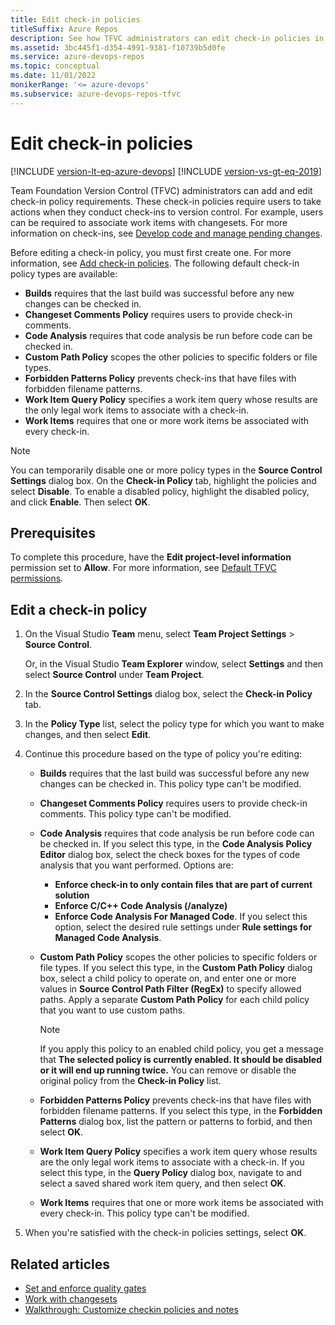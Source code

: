 ```yaml
---
title: Edit check-in policies
titleSuffix: Azure Repos
description: See how TFVC administrators can edit check-in policies in Team Foundation Version Control (TFVC).
ms.assetid: 3bc445f1-d354-4991-9381-f10739b5d0fe
ms.service: azure-devops-repos
ms.topic: conceptual
ms.date: 11/01/2022
monikerRange: '<= azure-devops'
ms.subservice: azure-devops-repos-tfvc
---
```



# Edit check-in policies

[!INCLUDE [version-lt-eq-azure-devops](../../includes/version-lt-eq-azure-devops.md)]
[!INCLUDE [version-vs-gt-eq-2019](../../includes/version-vs-gt-eq-2019.md)]

Team Foundation Version Control (TFVC) administrators can add and edit check-in policy requirements. These check-in policies require users to take actions when they conduct check-ins to version control. For example, users can be required to associate work items with changesets. For more information on check-ins, see [Develop code and manage pending changes](develop-code-manage-pending-changes.md).

Before editing a check-in policy, you must first create one. For more information, see [Add check-in policies](add-check-policies.md). The following default check-in policy types are available:

- **Builds** requires that the last build was successful before any new changes can be checked in.
- **Changeset Comments Policy** requires users to provide check-in comments.
- **Code Analysis** requires that code analysis be run before code can be checked in.
- **Custom Path Policy** scopes the other policies to specific folders or file types.
- **Forbidden Patterns Policy** prevents check-ins that have files with forbidden filename patterns.
- **Work Item Query Policy** specifies a work item query whose results are the only legal work items to associate with a check-in.
- **Work Items** requires that one or more work items be associated with every check-in.

> [!NOTE]
> You can temporarily disable one or more policy types in the **Source Control Settings** dialog box. On the **Check-in Policy** tab, highlight the policies and select **Disable**. To enable a disabled policy, highlight the disabled policy, and click **Enable**. Then select **OK**.

## Prerequisites  

To complete this procedure, have the **Edit project-level information** permission set to **Allow**. For more information, see [Default TFVC permissions](../../organizations/security/default-tfvc-permissions.md).

## Edit a check-in policy

1. On the Visual Studio **Team** menu, select **Team Project Settings** > **Source Control**.

   Or, in the Visual Studio **Team Explorer** window, select **Settings** and then select **Source Control** under **Team Project**.

1. In the **Source Control Settings** dialog box, select the **Check-in Policy** tab.

1. In the **Policy Type** list, select the policy type for which you want to make changes, and then select **Edit**.

1. Continue this procedure based on the type of policy you're editing:

   - **Builds** requires that the last build was successful before any new changes can be checked in. This policy type can't be modified.

   - **Changeset Comments Policy** requires users to provide check-in comments. This policy type can't be modified.

   - **Code Analysis** requires that code analysis be run before code can be checked in. If you select this type, in the **Code Analysis Policy Editor** dialog box, select the check boxes for the types of code analysis that you want performed. Options are:
     - **Enforce check-in to only contain files that are part of current solution**
     - **Enforce C/C++ Code Analysis (/analyze)**
     - **Enforce Code Analysis For Managed Code**. If you select this option, select the desired rule settings under **Rule settings for Managed Code Analysis**.

   - **Custom Path Policy** scopes the other policies to specific folders or file types. If you select this type, in the **Custom Path Policy** dialog box, select a child policy to operate on, and enter one or more values in **Source Control Path Filter (RegEx)** to specify allowed paths. Apply a separate **Custom Path Policy** for each child policy that you want to use custom paths.

     > [!NOTE]
     > If you apply this policy to an enabled child policy, you get a message that **The selected policy is currently enabled. It should be disabled or it will end up running twice.** You can remove or disable the original policy from the **Check-in Policy** list.
   
   - **Forbidden Patterns Policy** prevents check-ins that have files with forbidden filename patterns. If you select this type, in the **Forbidden Patterns** dialog box, list the pattern or patterns to forbid, and then select **OK**.

   - **Work Item Query Policy** specifies a work item query whose results are the only legal work items to associate with a check-in. If you select this type, in the **Query Policy** dialog box, navigate to and select a saved shared work item query, and then select **OK**.

   - **Work Items** requires that one or more work items be associated with every check-in. This policy type can't be modified.

1. When you're satisfied with the check-in policies settings, select **OK**.

## Related articles

- [Set and enforce quality gates](set-enforce-quality-gates.md)  
- [Work with changesets](find-view-changesets.md)  
- [Walkthrough: Customize checkin policies and notes](/previous-versions/ms181281(v=vs.100))
